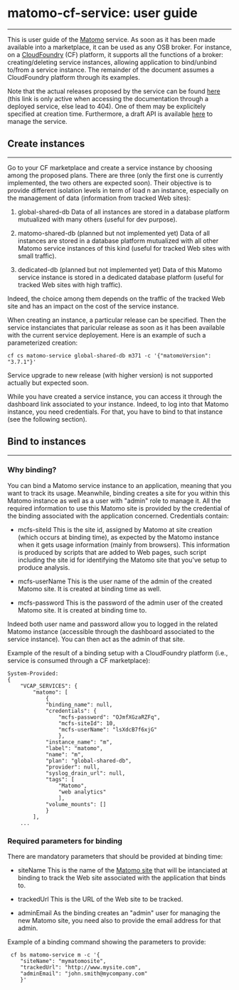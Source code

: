 # matomo-cf-service: user guide

---

This is user guide of the [Matomo](https://matomo.org/) service. As soon as it has been made available into a marketplace, it can be used as any OSB broker. For instance, on a [CloudFoundry](https://www.cloudfoundry.org/) (CF) platform, it supports all the functions of a broker: creating/deleting service instances, allowing application to bind/unbind to/from a service instance. The remainder of the document assumes a CloudFoundry platform through its examples.

Note that the actual releases proposed by the service can be found [here](releases.html) (this link is only active when accessing the documentation through a deployed service, else lead to 404). One of them may be explicitely specified at creation time. Furthermore, a draft API is available [here](swagger-ui.html) to manage the service. 


## Create instances

---

Go to your CF marketplace and create a service instance by choosing among the proposed plans. There are three (only the first one is currently implemented, the two others are expected soon). Their objective is to provide different isolation levels in term of load n an instance, especially on the management of data (information from tracked Web sites):

1. global-shared-db
   Data of all instances are stored in a database platform mutualized with many others (useful for dev purpose).

2. matomo-shared-db (planned but not implemented yet)
   Data of all instances are stored in a database platform mutualized with all other Matomo service instances of this kind (useful for tracked Web sites with small traffic).

3. dedicated-db (planned but not implemented yet)
   Data of this Matomo service instance is stored in a dedicated database platform (useful for tracked Web sites with high traffic).

Indeed, the choice among them depends on the traffic of the tracked Web site and has an impact on the cost of the service instance.

When creating an instance, a particular release can be specified. Then the service instanciates that paricular release as soon as it has been available with the current service deployement. Here is an example of such a parameterized creation:
```
cf cs matomo-service global-shared-db m371 -c '{"matomoVersion": "3.7.1"}'
```

Service upgrade to new release (with higher version) is not supported actually but expected soon.

While you have created a service instance, you can access it through the dashboard link associated to your instance. Indeed, to log into that Matomo instance, you need credentials. For that, you have to bind to that instance (see the following section).

## Bind to instances

---

### Why binding?

You can bind a Matomo service instance to an application, meaning that you want to track its usage. Meanwhile, binding creates a site for you within this Matomo instance as well as a user with "admin" role to manage it. All the required information to use this Matomo site is provided by the credential of the binding associated with the application concerned. Credentials contain:

* mcfs-siteId
  This is the site id, assigned by Matomo at site creation (which occurs at binding time), as expected by the Matomo instance when it gets usage information (mainly from browsers). This information is produced by scripts that are added to Web pages, such script including the site id for identifying the Matomo site that you've setup to produce analysis.

* mcfs-userName
  This is the user name of the admin of the created Matomo site. It is created at binding time as well.
  
* mcfs-password
  This is the password of the admin user of the created Matomo site. It is created at binding time to.

Indeed both user name and password allow you to logged in the related Matomo instance (accessible through the dashboard associated to the service instance). You can then act as the admin of that site.

Example of the result of a binding setup with a CloudFoundry platform (i.e., service is consumed through a CF marketplace):

```
System-Provided:
{
	"VCAP_SERVICES": {
		"matomo": [
			{
			"binding_name": null,
			"credentials": {
				"mcfs-password": "OJmfXGzaRZFq",
				"mcfs-siteId": 10,
				"mcfs-userName": "lsXdcB7f6xjG"
				},
			"instance_name": "m",
			"label": "matomo",
			"name": "m",
			"plan": "global-shared-db",
			"provider": null,
			"syslog_drain_url": null,
			"tags": [
				"Matomo",
				"web analytics"
				],
			"volume_mounts": []
			}
		],
	...
```

### Required parameters for binding

There are mandatory parameters that should be provided at binding time:

* siteName
  This is the name of the [Matomo site](https://matomo.org/docs/manage-websites/) that will be intanciated at binding to track the Web site associated with the application that binds to.

* trackedUrl
  This is the URL of the Web site to be tracked.

* adminEmail
  As the binding creates an "admin" user for managing the new Matomo site, you need also to provide the email address for that admin.

Example of a binding command showing the parameters to provide:

```
 cf bs matomo-service m -c '{
	"siteName": "mymatomosite",
	"trackedUrl": "http://www.mysite.com",
	"adminEmail": "john.smith@mycompany.com"
	}'
```
